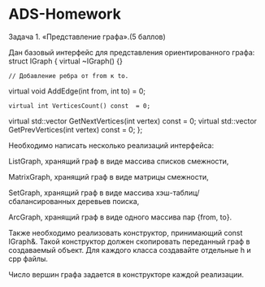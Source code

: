 # ADS-Homework
Задача 1. «Представление графа».(5 баллов)

Дан базовый интерфейс для представления ориентированного графа:
struct IGraph {
virtual ~IGraph() {}
	
	// Добавление ребра от from к to.
virtual void AddEdge(int from, int to) = 0;

	virtual int VerticesCount() const  = 0;

virtual std::vector<int> GetNextVertices(int vertex) const = 0;
virtual std::vector<int> GetPrevVertices(int vertex) const = 0;
};

Необходимо написать несколько реализаций интерфейса:
  
ListGraph, хранящий граф в виде массива списков смежности,
  
MatrixGraph, хранящий граф в виде матрицы смежности,
  
SetGraph, хранящий граф в виде массива хэш-таблиц/сбалансированных деревьев поиска,
  
ArcGraph, хранящий граф в виде одного массива пар {from, to}.
  
Также необходимо реализовать конструктор, принимающий const IGraph&. Такой конструктор должен скопировать переданный граф в создаваемый объект.
Для каждого класса создавайте отдельные h и cpp файлы.
  
Число вершин графа задается в конструкторе каждой реализации.
